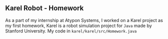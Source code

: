 ## Karel Robot - Homework
As a part of my internship at Atypon Systems, I worked on a Karel project as my first homework, Karel is a robot simulation project for `Java` made by Stanford University.
My code in `karel/karel/src/Homework.java`